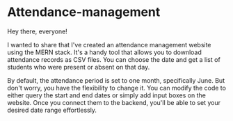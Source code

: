 # Attendance-management

Hey there, everyone!


I wanted to share that I've created an attendance management website using the MERN stack. It's a handy tool that allows you to download attendance records as CSV files. You can choose the date and get a list of students who were present or absent on that day.

By default, the attendance period is set to one month, specifically June. But don't worry, you have the flexibility to change it. You can modify the code to either query the start and end dates or simply add input boxes on the website. Once you connect them to the backend, you'll be able to set your desired date range effortlessly.





